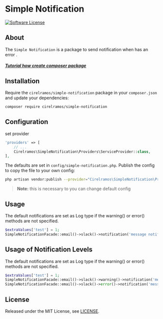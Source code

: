 # Simple Notification

[![Software License][ico-license]](LICENSE.md)

## About

The `Simple Notification` is a package to send notification when has an error .

##### [Tutorial how create composer package](https://cirelramos.blogspot.com/2022/04/how-create-composer-package.html)

## Installation

Require the `cirelramos/simple-notification` package in your `composer.json` and update your dependencies:
```sh
composer require cirelramos/simple-notification
```


## Configuration

set provider

```php
'providers' => [
    // ...
    Cirelramos\SimpleNotification\Providers\ServiceProvider::class,
],
```


The defaults are set in `config/simple-notification.php`. Publish the config to copy the file to your own config:
```sh
php artisan vendor:publish --provider="Cirelramos\SimpleNotification\Providers\ServiceProvider"
```

> **Note:** this is necessary to you can change default config



## Usage
The default notifications are set as Log type if the warning() or error() methods are not specified.
```php
$extraValues['test'] = 1;
SimpleNotificationFacade::email()->slack()->notification('message notification', $extraValues);
```

## Usage of Notification Levels
The default notifications are set as Log type if the warning() or error() methods are not specified.
```php
$extraValues['test'] = 1;
SimpleNotificationFacade::email()->slack()->warning()->notification('message notification', $extraValues);
SimpleNotificationFacade::email()->slack()->error()->notification('message notification', $extraValues);
```

## License

Released under the MIT License, see [LICENSE](LICENSE).


[ico-license]: https://img.shields.io/badge/license-MIT-brightgreen.svg?style=flat-square

